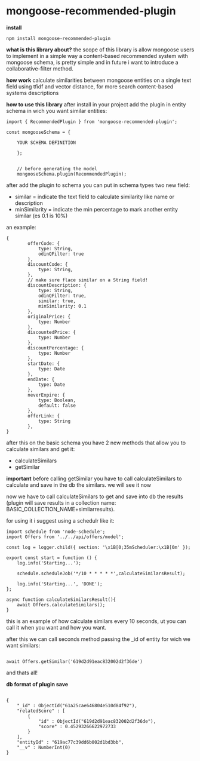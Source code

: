 # mongoose-recommended-plugin

**install**

```
npm install mongoose-recommended-plugin

```

**what is this library about?**
the scope of this library is allow mongoose users to implement in a simple way a content-based recommended system with mongoose schema,
is pretty simple and in future i want to introduce a collaborative-filter method.

**how work**
calculate similarities between mongoose entities on a single text field using tfidf and vector distance, for more search content-based systems descriptions

**how to use this library**
after install in your project add the plugin in entity schema in wich you want similar entities:

```
import { RecommendedPlugin } from 'mongoose-recommended-plugin';

const mongooseSchema = {

    YOUR SCHEMA DEFINITION
    
    };


    // before generating the model 
    mongooseSchema.plugin(RecommendedPlugin);

```

after add the plugin to schema you can put in schema types two new field:
- similar = indicate the text field to calculate similarity like name or description
- minSimilarity = indicate the min percentage to mark another entity similar (es 0.1 is 10%)

an example:

```
{
        offerCode: {
            type: String,
            odinQFilter: true
        },
        discountCode: {
            type: String,
        },
        // make sure flace similar on a String field!
        discountDescription: {
            type: String,
            odinQFilter: true,
            similar: true,
            minSimilarity: 0.1
        },
        originalPrice: {
            type: Number
        },
        discountedPrice: {
            type: Number
        },
        discountPercentage: {
            type: Number
        },
        startDate: {
            type: Date
        },
        endDate: {
            type: Date
        },
        neverExpire: {
            type: Boolean,
            default: false
        },
        offerLink: {
            type: String
        },
}

```

after this on the basic schema you have 2 new methods that allow you to calculate similars and get it:
- calculateSimilars
- getSimilar

**important** 
before calling getSimilar you have to call calculateSimilars to calculate and save in the db the similars.
we will see it now

now we have to call calculateSimilars to get and save into db the results (plugin will save results in a collection name: BASIC_COLLECTION_NAME+similarresults).

for using it i suggest using a schedulr like it: 

```
import schedule from 'node-schedule';
import Offers from '../../api/offers/model';

const log = logger.child({ section: '\x1B[0;35mScheduler:\x1B[0m' });

export const start = function () {
    log.info('Starting...');

    schedule.scheduleJob('*/10 * * * * *',calculateSimilarsResult);

    log.info('Starting...', 'DONE');
};

async function calculateSimilarsResult(){
    await Offers.calculateSimilars();
}

```

this is an example of how calculate similars every 10 seconds, ut you can call it when you want and how you want.

after this we can call seconds method passing the _id of entity for wich we want similars:

```

await Offers.getSimilar('619d2d91eac832002d2f36de')

```

and thats all!


**db format of plugin save**

```

{ 
    "_id" : ObjectId("61a25cae646804e510d84f92"), 
    "relatedScore" : [
        {
            "id" : ObjectId("619d2d91eac832002d2f36de"), 
            "score" : 0.45293266622972733
        }
    ], 
    "entityId" : "619ac77c39dd6b002d1bd3bb", 
    "__v" : NumberInt(0)
}

```

